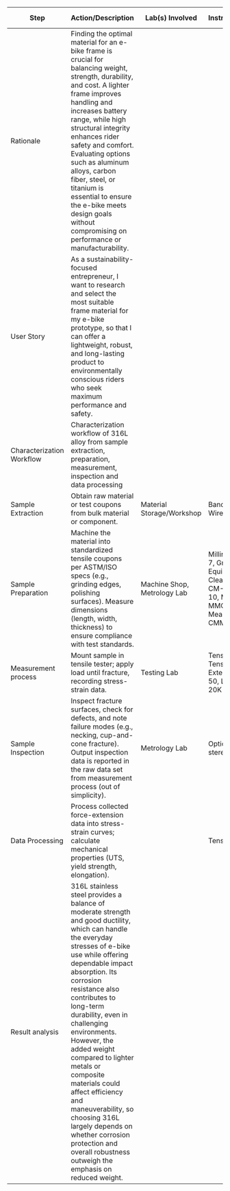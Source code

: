 | Step                            | Action/Description                                                                                                   | Lab(s) Involved                          | Instruments/Devices/Software                                                                                                        | Operators/Clients       | Input (Material/Sample/Dataset)           | Output (Material/Sample/Dataset)           |
|---------------------------------|-----------------------------------------------------------------------------------------------------------------------|-------------------------------------------|-----------------------------------------------------------------------------------------------------------------------------|-----------------|-------------------------------------------|--------------------------------------------|
| Rationale | Finding the optimal material for an e-bike frame is crucial for balancing weight, strength, durability, and cost. A lighter frame improves handling and increases battery range, while high structural integrity enhances rider safety and comfort. Evaluating options such as aluminum alloys, carbon fiber, steel, or titanium is essential to ensure the e-bike meets design goals without compromising on performance or manufacturability. | | | Mariam Al-Hassan |  | |
| User  Story | As a sustainability-focused entrepreneur, I want to research and select the most suitable frame material for my e-bike prototype, so that I can offer a lightweight, robust, and long-lasting product to environmentally conscious riders who seek maximum performance and safety. | | | Alex Redwood | 
| Characterization Workflow | Characterization workflow of 316L alloy from sample extraction, preparation, measurement, inspection and data processing |
| Sample Extraction            | Obtain raw material or test coupons from bulk material or component.                                                 | Material Storage/Workshop                | Band Saw SawTek SX-200, Wire EDM Elecut WEDM-500                                                                           | John Smith      | 316L                                     | Sample TT-2025-003                         |
| Sample Preparation           | Machine the material into standardized tensile coupons per ASTM/ISO specs (e.g., grinding edges, polishing surfaces). Measure dimensions (length, width, thickness) to ensure compliance with test standards.     | Machine Shop, Metrology Lab              | Milling Machine MilliTech MX-7, Grinding/Polishing Equipment GrindPro GP-2000, Cleaning Station CleanMax CM-100, Caliper Preciso CLP-10, Micrometer MeasureMate MMC-15, Coordinate Measuring Machine MetriScan CMM-700 | Alicia Brown    | Sample TT-2025-003                       | Sample TT-2025-003                         |
| Measurement process                 | Mount sample in tensile tester; apply load until fracture, recording stress-strain data.                             | Testing Lab                              | Tensile Testing Machine Tensilix TTX-5000, Extensometer Extensio EXT-50, Load Cell ForceMax FC-20K                          | Carlos Ramirez  | Sample TT-2025-003                       | Tensile test raw  TT-2025-00 3                     |
| Sample Inspection | Inspect fracture surfaces, check for defects, and note failure modes (e.g., necking, cup-and-cone fracture). Output inspection data is reported in the raw data set from measurement process (out of simplicity).       | Metrology Lab | Optical microscope, stereoscope                                                                                             | Sophie Wilson   | Sample TT-2025-003 |  Tensile test raw  TT-2025-003                         |
| Data Processing              | Process collected force-extension data into stress-strain curves; calculate mechanical properties (UTS, yield strength, elongation). |                       |           Tensile Test Analysis App                                                | Lisa Meyer      | Tensile test raw  TT-2025-003                   | *create new item here with tensile strength: 330, elongation: 0.083, youngs modulus: 193 GPa*        |
| Result analysis                    | 316L stainless steel provides a balance of moderate strength and good ductility, which can handle the everyday stresses of e-bike use while offering dependable impact absorption. Its corrosion resistance also contributes to long-term durability, even in challenging environments. However, the added weight compared to lighter metals or composite materials could affect efficiency and maneuverability, so choosing 316L largely depends on whether corrosion protection and overall robustness outweigh the emphasis on reduced weight. |              |                                                                                       |     Mariam Al-Hassan            |      *use new outcome kitem from previous step*     |                                        |
